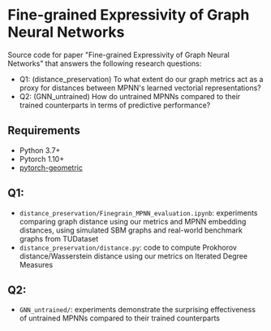 # Fine-grained Expressivity of Graph Neural Networks

Source code for paper "Fine-grained Expressivity of Graph Neural Networks" that answers the following research questions:
- Q1: (distance_preservation) To what extent do our graph metrics act as a proxy for distances between MPNN's learned vectorial representations?
- Q2: (GNN_untrained) How do untrained MPNNs compared to their trained counterparts in terms of predictive performance?

## Requirements

- Python 3.7+
- Pytorch 1.10+
- [pytorch-geometric](https://pytorch-geometric.readthedocs.io/en/latest/notes/installation.html)

## Q1: 
- ```distance_preservation/Finegrain_MPNN_evaluation.ipynb```: experiments comparing graph distance using our metrics and MPNN embedding distances, using simulated SBM graphs and real-world benchmark graphs from TUDataset
- ```distance_preservation/distance.py```: code to compute Prokhorov distance/Wasserstein distance using our metrics on Iterated Degree Measures

## Q2:
- ```GNN_untrained/```: experiments demonstrate the surprising effectiveness of untrained MPNNs compared to their trained counterparts
